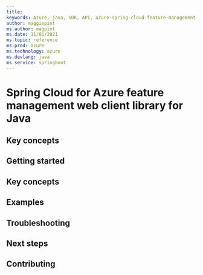 ```yaml
---
title: 
keywords: Azure, java, SDK, API, azure-spring-cloud-feature-management-web, springboot
author: maggiepint
ms.author: magpint
ms.date: 11/01/2021
ms.topic: reference
ms.prod: azure
ms.technology: azure
ms.devlang: java
ms.service: springboot
---
```


# Spring Cloud for Azure feature management web client library for Java

## Key concepts
## Getting started
## Key concepts
## Examples
## Troubleshooting
## Next steps
## Contributing

